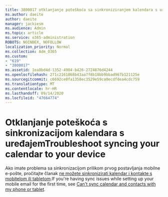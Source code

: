 ```yaml
---
title: 3800017 otklanjanje poteškoća sa sinkroniziranjem kalendara s uređajem
ms.author: daeite
author: daeite
manager: jackiesm
ms.audience: Admin
ms.topic: article
ms.service: o365-administration
ROBOTS: NOINDEX, NOFOLLOW
localization_priority: Normal
ms.collection: Adm_O365
ms.custom:
- "619"
- "3800017"
ms.assetid: 1ea8bd4d-1352-4904-b426-2724876d4244
ms.openlocfilehash: 271c2161868b43aa7f8b18bb9bbad967b121125e
ms.sourcegitcommit: c6692ce0fa1358ec3529e59ca0ecdfdea4cdc759
ms.translationtype: MT
ms.contentlocale: hr-HR
ms.lasthandoff: 09/14/2020
ms.locfileid: "47664774"
---
```

# <a name="troubleshoot-syncing-your-calendar-to-your-device"></a><span data-ttu-id="bdbef-102">Otklanjanje poteškoća s sinkronizacijom kalendara s uređajem</span><span class="sxs-lookup"><span data-stu-id="bdbef-102">Troubleshoot syncing your calendar to your device</span></span>

<span data-ttu-id="bdbef-103">Ako imate problema sa sinkronizacijom prilikom prvog postavljanja mobilne e-pošte, pročitajte članak [ne možete sinkronizirati kalendar i kontakte s mobitelom ili tabletom](https://support.office.com/article/8479d764-b9f5-4fff-ba88-edd7c265df9f).</span><span class="sxs-lookup"><span data-stu-id="bdbef-103">If you're having sync issues while setting up your mobile email for the first time, see [Can't sync calendar and contacts with my phone or tablet](https://support.office.com/article/8479d764-b9f5-4fff-ba88-edd7c265df9f).</span></span>
  